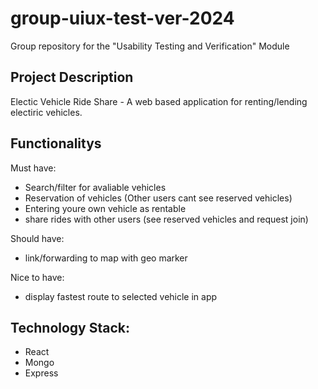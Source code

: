 # group-uiux-test-ver-2024
Group repository for the "Usability Testing and Verification" Module

## Project Description
Electic Vehicle Ride Share - A web based application for renting/lending electiric vehicles.

## Functionalitys
Must have:
* Search/filter for avaliable vehicles
* Reservation of vehicles (Other users cant see reserved vehicles)
* Entering youre own vehicle as rentable
* share rides with other users (see reserved vehicles and request join)

Should have:
* link/forwarding to map with geo marker

Nice to have:
* display fastest route to selected vehicle in app


## Technology Stack:
* React
* Mongo
* Express
